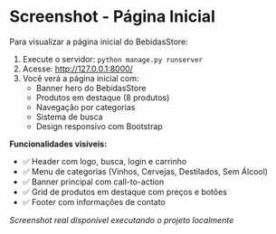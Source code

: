# Screenshot - Página Inicial

Para visualizar a página inicial do BebidasStore:

1. Execute o servidor: `python manage.py runserver`
2. Acesse: http://127.0.0.1:8000/
3. Você verá a página inicial com:
   - Banner hero do BebidasStore
   - Produtos em destaque (8 produtos)
   - Navegação por categorias
   - Sistema de busca
   - Design responsivo com Bootstrap

**Funcionalidades visíveis:**
- ✅ Header com logo, busca, login e carrinho
- ✅ Menu de categorias (Vinhos, Cervejas, Destilados, Sem Álcool)
- ✅ Banner principal com call-to-action
- ✅ Grid de produtos em destaque com preços e botões
- ✅ Footer com informações de contato

*Screenshot real disponível executando o projeto localmente*
